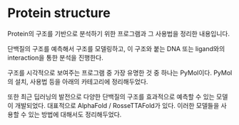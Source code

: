 # Protein structure

Protein의 구조를 기반으로 분석하기 위한 프로그램과 그 사용법을 정리한 내용입니다.&#x20;



단백질의 구조를 예측해서 구조를 모델링하고, 이 구조와 붙는 DNA 또는 ligand와의 interaction을 통한 분석을 진행한다.



구조를 시각적으로 보여주는 프로그램 중 가장 유명한 것 중 하나는 PyMol이다. PyMol의 설치, 사용법 등을 아래의 카테고리에 정리해두었다.



또한 최근 딥러닝의 발전으로 다양한 단백질의 구조를 효과적으로 예측할 수 있는 모델이 개발되었다. 대표적으로 AlphaFold / RosseTTAFold가 있다. 이러한 모델들을 사용할 수 있는 방법에 대해서도 정리해두었다.&#x20;

